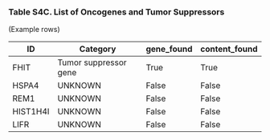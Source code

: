 ### Table S4C. List of Oncogenes and Tumor Suppressors

(Example rows)

ID | Category | gene_found | content_found
---- | ---- | ---- | ----
FHIT | Tumor suppressor gene | True | True
HSPA4 | UNKNOWN | False | False
REM1 | UNKNOWN | False | False
HIST1H4I | UNKNOWN | False | False
LIFR | UNKNOWN | False | False



